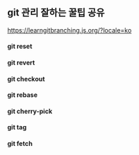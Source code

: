 ## <b> git 관리 잘하는 꿀팁 공유 </b>

https://learngitbranching.js.org/?locale=ko

#### git reset 
#### git revert
#### git checkout 
#### git rebase
#### git cherry-pick
#### git tag
#### git fetch

